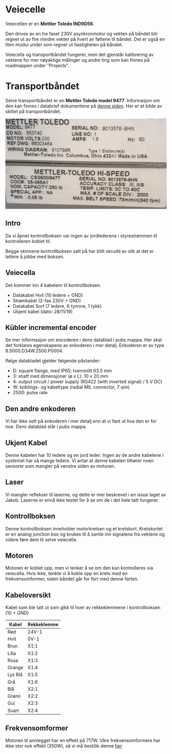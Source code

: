 # Veiecelle

Veiecellen er en **Mettler Toledo IND9D56**.

Den drives av en tre faset 230V asynkronmotor og vekten på båndet blir regnet ut av fire mindre vekter på hvert av føttene til båndet. Det er også en liten modul under som regner ut hastigheten på båndet.

Veiecella og transportbåndet fungerer, men det gjenstår kalibrering av vektene for mer nøyaktige målinger og andre ting som kan finnes på roadmappen under "Projects".

# Transportbåndet

Selve transportbåndet er en **Mettler Toledo model 9477**. Informasjon om den kan finnes i databrief dokumentene på [denne siden](https://kennedyscales.com/product/9477ind9d57/). Her er et bilde av skiltet på transportbåndet.

![](https://github.com/robotikklinja/veiecelle/blob/master/bilder/transportbaand_skilt.jpg)

## Intro

Da vi åpnet kontrollboksen var ingen av jordlederene i styrestrømmen til kontrolleren koblet til.

Begge skinnene kontrollboksen satt på har blitt skrudd av slik at det er lettere å jobbe med boksen.

## Veiecella

Det kommer inn 4 kabelenr til kontrollboksen.

- Datakabel Hvit (10 ledere + GND)
- Strømkabel (2-fas 230V + GND)
- Datakabel Sort (7 ledere, 6 tynnne, 1 tykk)
- Ukjent kabel (dato: 28/11/19)

## Kübler incremental encoder

Se mer informasjon om encoderen i dens datablad i pubs mappa. Her skal det forklares egenskapene av enkoderen i mer detalj. Enkoderen er av type 8.5000.D34W.2500.P0004.

Ifølge databladet gjelder følgende påstander:

- D: square flange, med IP65; tverrsnitt 63.5 mm
- 3: shaft med dimensjoner (ø x L): 10 x 20 mm
- 4: output circuit / power supply (RS422 (with inverted signal) / 5 V DC)
- W: koblings- og kabeltype (radial MIL connector, 7-pin)
- 2500: pulse rate

## Den andre enkoderen

Vi har ikke sett på enkoderen i mer detalj enn at vi fant ut hva den er for noe. Dens datablad står i pubs mappa.

## Ukjent Kabel

Denne kabelen har 10 ledere og en jord leder. Ingen av de andre kabelene i systemet har så mange ledere. Vi antar at denne kabelen tilhører noen sensorer som mangler på venstre siden av motoren. 

## Laser

Vi mangler reflekser til laserne, og dette er mer beskrevet i en issue laget av Jakob. Laserne er ennå ikke testet for å se om de i det hele tatt fungerer.  

## Kontrollboksen

Denne kontrollboksen inneholder motorkretsen og et kretskort. Kretskortet er en analog junction box og brukes til å samle inn signalene fra vektene og videre føre dem til selve veiecella.

## Motoren

Motoren er koblet opp, men vi tenker å se om den kan kontrolleres via veiecella. Hvis ikke, tenkte vi å koble opp en krets med en frekvensomformer, siden båndet går for fort med denne farten.

## Kabeloversikt

Kabel som ble tatt ut som gikk til hver av rekkeklemmene i kontrollboksen (10 + GND)

| Kabel   | Rekkeklemme |
|---------|-------------|
| Rød     | 24V-1       |
| Hvit    | 0V-1        |
| Brun    | X1:1        |
| Lilla   | X1:2        |
| Rosa    | X1:3        |
| Orange  | X1:4        |
| Lys Blå | X1:5        |
| Grå     | X1:6        |
| Blå     | X2:1        |
| Grønn   | X2:2        |
| Gul     | X2:3        |
| Svart   | X2:4        |

## Frekvensomformer

Motoren til annlegget har en effekt på 717W. Våre frekvensomformere har ikke stor nok effekt (350W), så vi må bestille denne [her](https://www.beijerelectronics.com/en/Products/frequency-inverters/General___purpose___-___BFI___E3/BFI___E3___IP20/BFI-E3-12-0043-1F12)
